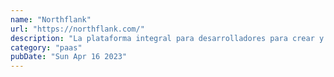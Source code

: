 ```yaml
---
name: "Northflank"
url: "https://northflank.com/"
description: "La plataforma integral para desarrolladores para crear y escalar microservicios, trabajos y bases de datos administradas con una potente interfaz de usuario, API y CLI."
category: "paas"
pubDate: "Sun Apr 16 2023"
---
```

